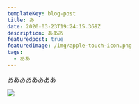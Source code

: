 ```yaml
---
templateKey: blog-post
title: あ
date: 2020-03-23T19:24:15.369Z
description: あああ
featuredpost: true
featuredimage: /img/apple-touch-icon.png
tags:
  - ああ
---
```

ああああああああ

![](/img/blog-index.jpg)